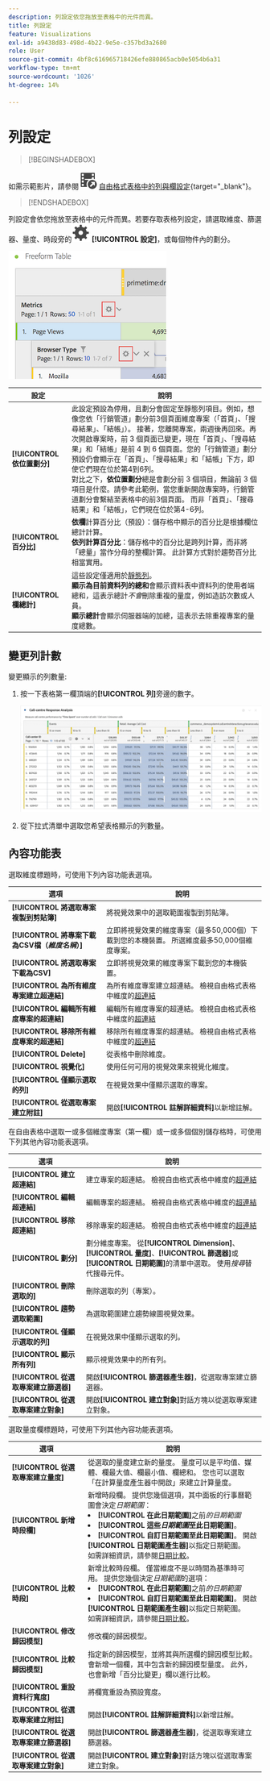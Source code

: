 ```yaml
---
description: 列設定依您拖放至表格中的元件而異。
title: 列設定
feature: Visualizations
exl-id: a9438d83-498d-4b22-9e5e-c357bd3a2680
role: User
source-git-commit: 4bf8c616965718426efe880865acb0e5054b6a31
workflow-type: tm+mt
source-wordcount: '1026'
ht-degree: 14%

---
```


# 列設定


>[!BEGINSHADEBOX]

如需示範影片，請參閱![VideoCheckedOut](/help/assets/icons/VideoCheckedOut.svg) [自由格式表格中的列與欄設定](https://video.tv.adobe.com/v/40382/?quality=12&learn=on){target="_blank"}。

>[!ENDSHADEBOX]

列設定會依您拖放至表格中的元件而異。若要存取表格列設定，請選取維度、篩選器、量度、時段旁的![設定](/help/assets/icons/Setting.svg) **[!UICONTROL 設定]**，或每個物件內的劃分。

![自由格式表格醒目提示量度的「設定」圖示](assets/row-settings.png)

| 設定 | 說明 |
| --- | --- |
| **[!UICONTROL 依位置劃分]** | 此設定預設為停用，且劃分會固定至靜態列項目。例如，想像您依「行銷管道」劃分前3個頁面維度專案（「首頁」、「搜尋結果」、「結帳」）。 接著，您離開專案，兩週後再回來。再次開啟專案時，前 3 個頁面已變更，現在「首頁」、「搜尋結果」和「結帳」是前 4 到 6 個頁面。您的「行銷管道」劃分預設仍會顯示在「首頁」、「搜尋結果」和「結帳」下方，即使它們現在位於第4到6列。 <br> 對比之下，**依位置劃分**&#x200B;總是會劃分前 3 個項目，無論前 3 個項目是什麼。請參考此範例，當您重新開啟專案時，行銷管道劃分會繫結至表格中的前3個頁面。 而非「首頁」、「搜尋結果」和「結帳」，它們現在位於第4-6列。 |
| **[!UICONTROL 百分比]** | **依欄**&#x200B;計算百分比（預設）：儲存格中顯示的百分比是根據欄位總計計算。 <br>**依列計算百分比**：儲存格中的百分比是跨列計算，而非將「總量」當作分母的整欄計算。 此計算方式對於趨勢百分比相當實用。 |
| **[!UICONTROL 欄總計]** | 這些設定僅適用於[靜態列](/help/analysis-workspace/visualizations/freeform-table/column-row-settings/manual-vs-dynamic-rows.md)。<br> **顯示為目前資料列的總和**&#x200B;會顯示資料表中資料列的使用者端總和，這表示總計&#x200B;*不會*&#x200B;刪除重複的量度，例如造訪次數或人員。<br> **顯示總計**&#x200B;會顯示伺服器端的加總，這表示去除重複專案的量度總數。 |

## 變更列計數

變更顯示的列數量:

1. 按一下表格第一欄頂端的&#x200B;**[!UICONTROL 列]**&#x200B;旁邊的數字。

   ![自由表格，顯示所顯示列數的下拉式清單。 已選取400列。](assets/change-row-count.gif)

1. 從下拉式清單中選取您希望表格顯示的列數量。


## 內容功能表

選取維度標題時，可使用下列內容功能表選項。

| 選項 | 說明 |
| --- | --- |
| **[!UICONTROL 將選取專案複製到剪貼簿]** | 將視覺效果中的選取範圍複製到剪貼簿。 |
| **[!UICONTROL 將專案下載為CSV檔（*維度名稱*）]** | 立即將視覺效果的維度專案（最多50,000個）下載到您的本機裝置。 所選維度最多50,000個維度專案。 |
| **[!UICONTROL 將選取專案下載為CSV]** | 立即將視覺效果的維度專案下載到您的本機裝置。 |
| **[!UICONTROL 為所有維度專案建立超連結]** | 為所有維度專案建立超連結。 檢視自由格式表格中維度的[超連結](../freeform-table-hyperlinks.md) |
| **[!UICONTROL 編輯所有維度專案的超連結]** | 編輯所有維度專案的超連結。 檢視自由格式表格中維度的[超連結](../freeform-table-hyperlinks.md) |
| **[!UICONTROL 移除所有維度專案的超連結]** | 移除所有維度專案的超連結。 檢視自由格式表格中維度的[超連結](../freeform-table-hyperlinks.md) |
| **[!UICONTROL Delete]** | 從表格中刪除維度。 |
| **[!UICONTROL 視覺化]** | 使用任何可用的視覺效果來視覺化維度。 |
| **[!UICONTROL 僅顯示選取的列]** | 在視覺效果中僅顯示選取的專案。 |
| **[!UICONTROL 從選取專案建立附註]** | 開啟&#x200B;**[!UICONTROL 註解詳細資料]**&#x200B;以新增註解。 |


在自由表格中選取一或多個維度專案（第一欄）或一或多個個別儲存格時，可使用下列其他內容功能表選項。

| 選項 | 說明 |
| --- | --- |
| **[!UICONTROL 建立超連結]** | 建立專案的超連結。 檢視自由格式表格中維度的[超連結](../freeform-table-hyperlinks.md) |
| **[!UICONTROL 編輯超連結]** | 編輯專案的超連結。 檢視自由格式表格中維度的[超連結](../freeform-table-hyperlinks.md) |
| **[!UICONTROL 移除超連結]** | 移除專案的超連結。 檢視自由格式表格中維度的[超連結](../freeform-table-hyperlinks.md) |
| **[!UICONTROL 劃分]** | 劃分維度專案。 從&#x200B;**[!UICONTROL Dimension]**、**[!UICONTROL 量度]**、**[!UICONTROL 篩選器]**&#x200B;或&#x200B;**[!UICONTROL 日期範圍]**&#x200B;的清單中選取。 使用&#x200B;*搜尋*&#x200B;替代搜尋元件。 |
| **[!UICONTROL 刪除選取的]** | 刪除選取的列（專案）。 |
| **[!UICONTROL 趨勢選取範圍]** | 為選取範圍建立趨勢線圖視覺效果。 |
| **[!UICONTROL 僅顯示選取的列]** | 在視覺效果中僅顯示選取的列。 |
| **[!UICONTROL 顯示所有列]** | 顯示視覺效果中的所有列。 |
| **[!UICONTROL 從選取專案建立篩選器]** | 開啟&#x200B;**[!UICONTROL 篩選器產生器]**，從選取專案建立篩選器。 |
| **[!UICONTROL 從選取專案建立對象]** | 開啟&#x200B;**[!UICONTROL 建立對象]**&#x200B;對話方塊以從選取專案建立對象。 |

選取量度欄標題時，可使用下列其他內容功能表選項。

| 選項 | 說明 |
|---|---|
| **[!UICONTROL 從選取專案建立量度]** | 從選取的量度建立新的量度。 量度可以是平均值、媒體、欄最大值、欄最小值、欄總和。 您也可以選取「在計算量度產生器中開啟」來建立計算量度。 |
| **[!UICONTROL 新增時段欄]** | 新增時段欄。 提供您幾個選項，其中面板的行事曆範圍會決定&#x200B;*日期範圍*： <li>**[!UICONTROL 在此日期範圍]**&#x200B;之前&#x200B;*的日期範圍*</li><li>**[!UICONTROL 這些&#x200B;*日期範圍*至此日期範圍]**。</li><li>**[!UICONTROL 自訂日期範圍至此日期範圍]**。 開啟&#x200B;**[!UICONTROL 日期範圍產生器]**&#x200B;以指定日期範圍。</li>如需詳細資訊，請參閱[日期比較](/help/components/date-ranges/time-comparison.md)。 |
| **[!UICONTROL 比較時段]** | 新增比較時段欄。 僅當維度不是以時間為基準時可用。 提供您幾個決定&#x200B;*日期範圍*&#x200B;的選項： <li>**[!UICONTROL 在此日期範圍]**&#x200B;之前&#x200B;*的日期範圍*</li><li>**[!UICONTROL 自訂日期範圍至此日期範圍]**。 開啟&#x200B;**[!UICONTROL 日期範圍產生器]**&#x200B;以指定日期範圍。</li>如需詳細資訊，請參閱[日期比較](/help/components/date-ranges/time-comparison.md)。 |
| **[!UICONTROL 修改歸因模型]** | 修改欄的歸因模型。 |
| **[!UICONTROL 比較歸因模型]** | 指定新的歸因模型，並將其與所選欄的歸因模型比較。 會新增一個欄，其中包含新的歸因模型量度。 此外，也會新增「百分比變更」欄以進行比較。 |
| **[!UICONTROL 重設資料行寬度]** | 將欄寬重設為預設寬度。 |
| **[!UICONTROL 從選取專案建立附註]** | 開啟&#x200B;**[!UICONTROL 註解詳細資料]**&#x200B;以新增註解。 |
| **[!UICONTROL 從選取專案建立篩選器]** | 開啟&#x200B;**[!UICONTROL 篩選器產生器]**，從選取專案建立篩選器。 |
| **[!UICONTROL 從選取專案建立對象]** | 開啟&#x200B;**[!UICONTROL 建立對象]**&#x200B;對話方塊以從選取專案建立對象。 |
